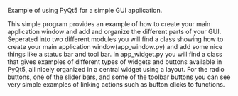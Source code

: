 
Example of using PyQt5 for a simple GUI application.

This simple program provides an example of how to create your main application window and add and organize the different parts of your GUI. 
Seperated into two different modules you will find a class showing how to create your main application window(app_window.py) and add some nice things like a status bar and tool bar. In app_widget.py you will find a class that gives examples of different types of widgets and buttons available in PyQt5, all nicely organized in a central widget using a layout. For the radio buttons, one of the slider bars, and some of the toolbar buttons you can see very simple examples of linking actions such as button clicks to functions.
